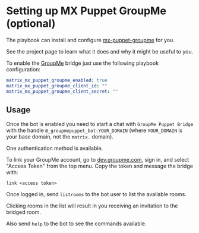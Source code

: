 # Setting up MX Puppet GroupMe (optional)

The playbook can install and configure
[mx-puppet-groupme](https://gitlab.com/robintown/mx-puppet-groupme) for you.

See the project page to learn what it does and why it might be useful to you.

To enable the [GroupMe](https://groupme.com/) bridge just use the following
playbook configuration:


```yaml
matrix_mx_puppet_groupme_enabled: true
matrix_mx_puppet_groupme_client_id: ""
matrix_mx_puppet_groupme_client_secret: ""
```


## Usage

Once the bot is enabled you need to start a chat with `GroupMe Puppet Bridge` with
the handle `@_groupmepuppet_bot:YOUR_DOMAIN` (where `YOUR_DOMAIN` is your base
domain, not the `matrix.` domain).

One authentication method is available.

To link your GroupMe account, go to [dev.groupme.com](https://dev.groupme.com/), sign in, and select "Access Token" from the top menu. Copy the token and message the bridge with:

```
link <access token>
```

Once logged in, send `listrooms` to the bot user to list the available rooms.

Clicking rooms in the list will result in you receiving an invitation to the
bridged room.

Also send `help` to the bot to see the commands available.
